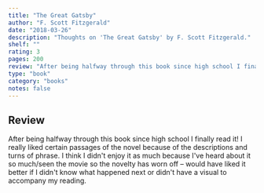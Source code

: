 ```yaml
---
title: "The Great Gatsby"
author: "F. Scott Fitzgerald"
date: "2018-03-26"
description: "Thoughts on 'The Great Gatsby' by F. Scott Fitzgerald."
shelf: ""
rating: 3
pages: 200
review: "After being halfway through this book since high school I finally read it! I really liked certain passages of the novel because of the descriptions and turns of phrase. I think I didn't enjoy it as much because I've heard about it so much/seen the movie so the novelty has worn off – would have liked it better if I didn't know what happened next or didn't have a visual to accompany my reading."
type: "book"
category: "books"
notes: false
---
```


## Review

After being halfway through this book since high school I finally read it! I really liked certain passages of the novel because of the descriptions and turns of phrase. I think I didn't enjoy it as much because I've heard about it so much/seen the movie so the novelty has worn off – would have liked it better if I didn't know what happened next or didn't have a visual to accompany my reading.
